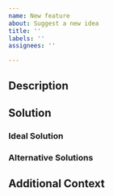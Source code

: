 ```yaml
---
name: New feature
about: Suggest a new idea
title: ''
labels: ''
assignees: ''

---
```


## Description

<!-- Please include a summary of the changes to be added. -->
<!-- Please also include relevant motivation and context. -->



## Solution

### Ideal Solution

<!-- Give a clear and concise description of what you want to happen. -->



### Alternative Solutions

<!-- Give any descriptions of alternative solutions or features that you've considered. -->



## Additional Context

<!-- Provide any other context, screenshots, theoretical calculations, etc. -->
